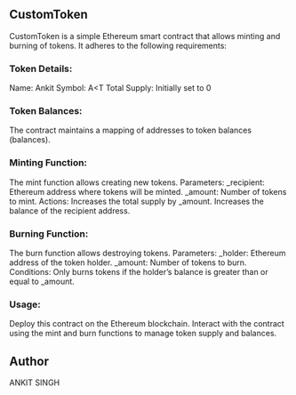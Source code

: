 ## CustomToken
CustomToken is a simple Ethereum smart contract that allows minting and burning of tokens. It adheres to the following requirements:

### Token Details:
Name: Ankit
Symbol: A<T 
Total Supply: Initially set to 0

### Token Balances:
The contract maintains a mapping of addresses to token balances (balances).

### Minting Function:
The mint function allows creating new tokens.
Parameters:
_recipient: Ethereum address where tokens will be minted.
_amount: Number of tokens to mint.
Actions:
Increases the total supply by _amount.
Increases the balance of the recipient address.

### Burning Function:
The burn function allows destroying tokens.
Parameters:
_holder: Ethereum address of the token holder.
_amount: Number of tokens to burn.
Conditions:
Only burns tokens if the holder’s balance is greater than or equal to _amount.

### Usage:
Deploy this contract on the Ethereum blockchain.
Interact with the contract using the mint and burn functions to manage token supply and balances.


## Author
ANKIT SINGH
